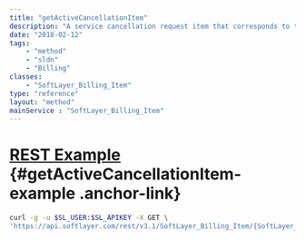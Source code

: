 ```yaml
---
title: "getActiveCancellationItem"
description: "A service cancellation request item that corresponds to the billing item."
date: "2018-02-12"
tags:
    - "method"
    - "sldn"
    - "Billing"
classes:
    - "SoftLayer_Billing_Item"
type: "reference"
layout: "method"
mainService : "SoftLayer_Billing_Item"
---
```


# [REST Example](#getActiveCancellationItem-example) <a href="/article/rest/"><i class="fas fa-question"></i></a> {#getActiveCancellationItem-example .anchor-link} 
```bash
curl -g -u $SL_USER:$SL_APIKEY -X GET \
'https://api.softlayer.com/rest/v3.1/SoftLayer_Billing_Item/{SoftLayer_Billing_ItemID}/getActiveCancellationItem'
```
